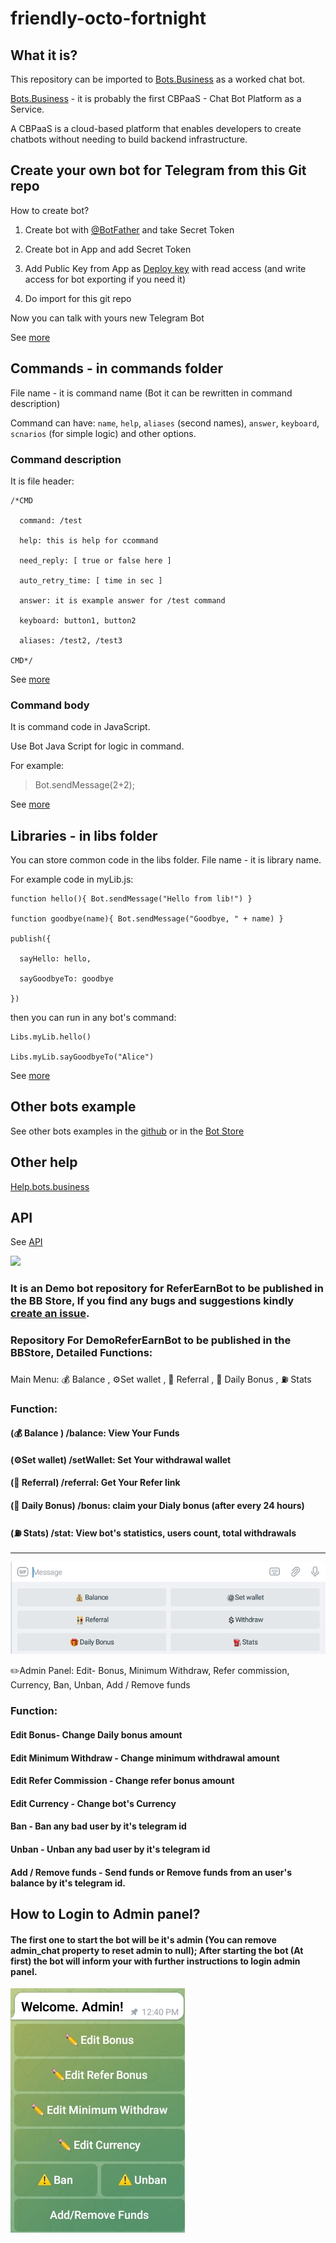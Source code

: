 # friendly-octo-fortnight 
## What it is?

This repository can be imported to [Bots.Business](https://bots.business) as a worked chat bot.

[Bots.Business](https://bots.business) - it is probably the first CBPaaS - Chat Bot Platform as a Service.

A CBPaaS is a cloud-based platform that enables developers to create chatbots without needing to build backend infrastructure.
## Create your own bot for Telegram from this Git repo

How to create bot?

1. Create bot with [@BotFather](https://telegram.me/BotFather) and take Secret Token

2. Create bot in App and add Secret Token

3. Add Public Key from App as [Deploy key](https://developer.github.com/v3/guides/managing-deploy-keys/#deploy-keys) with read access (and write access for bot exporting if you need it)

4. Do import for this git repo

Now you can talk with yours new Telegram Bot

See [more](https://help.bots.business/getting-started)

## Commands - in commands folder

File name - it is command name (Bot it can be rewritten in command description)

Command can have: `name`, `help`, `aliases` (second names), `answer`, `keyboard`, `scnarios` (for simple logic) and other options.

### Command description

It is file header:

    /*CMD

      command: /test

      help: this is help for ccommand

      need_reply: [ true or false here ]

      auto_retry_time: [ time in sec ]

      answer: it is example answer for /test command

      keyboard: button1, button2

      aliases: /test2, /test3

    CMD*/

See [more](https://help.bots.business/commands)

### Command body

It is command code in JavaScript.

Use Bot Java Script for logic in command.

For example:

> Bot.sendMessage(2+2);

See [more](https://help.bots.business/scenarios-and-bjs)

## Libraries - in libs folder

You can store common code in the libs folder. File name - it is library name.

For example code in myLib.js:

    function hello(){ Bot.sendMessage("Hello from lib!") }

    function goodbye(name){ Bot.sendMessage("Goodbye, " + name) }

    publish({

      sayHello: hello,

      sayGoodbyeTo: goodbye

    })

then you can run in any bot's command:

    Libs.myLib.hello()

    Libs.myLib.sayGoodbyeTo("Alice")

See [more](https://help.bots.business/git/library)

## Other bots example

See other bots examples in the [github](https://github.com/bots-business?utf8=✓&tab=repositories&q=&type=public&language=javascript) or in the [Bot Store](https://bots.business/)

## Other help

[Help.bots.business](https://help.bots.business)

## API

See [API](https://api.bots.business/docs#/docs/summary)

![](https://bots.business/images/web-logo.png)
### It is an Demo bot repository for ReferEarnBot to be published in the BB Store, If you find any bugs and suggestions kindly [create an issue](https://github.com/Untoldhacker-Dev/friendly-octo-fortnight/issues).


<h3> Repository For DemoReferEarnBot to be published in the BBStore, Detailed Functions: </h3>
<p>Main Menu: 💰 Balance , ⚙️Set wallet , 👫 Referral , 🎁 Daily Bonus , ⛽ Stats</p>

### Function:

#### (💰 Balance ) /balance: View Your Funds
#### (⚙️Set wallet) /setWallet: Set Your withdrawal wallet 
#### (👫 Referral) /referral: Get Your Refer link
#### (🎁 Daily Bonus) /bonus: claim your Dialy bonus (after every 24 hours)
#### (⛽ Stats) /stat: View bot's statistics, users count, total withdrawals

<hr> 

![Main Menu](https://github.com/Untoldhacker-Dev/pictoQue/blob/main/Screenshot_2021-10-16-07-47-03-370.jpeg)

<p> ✏️Admin Panel: Edit- Bonus, Minimum Withdraw, Refer commission, Currency,  Ban, Unban, Add / Remove funds </p>

### Function: 

#### Edit Bonus- Change Daily bonus amount
#### Edit Minimum Withdraw - Change minimum withdrawal amount 
#### Edit Refer Commission - Change refer bonus amount
#### Edit Currency - Change bot's Currency
#### Ban - Ban any bad user by it's telegram id 
#### Unban - Unban any bad user by it's telegram id 
#### Add / Remove funds - Send funds or Remove funds from an user's balance by it's telegram id.

## How to Login to Admin panel?
#### The first one to start the bot will be it's admin (You can remove admin_chat property to reset admin to null); After starting the bot (At first) the bot will inform your with further instructions to login admin panel.
![Admin Panel](https://github.com/Untoldhacker-Dev/pictoQue/blob/main/Screenshot_2021-10-16-07-56-53-706.jpeg)
